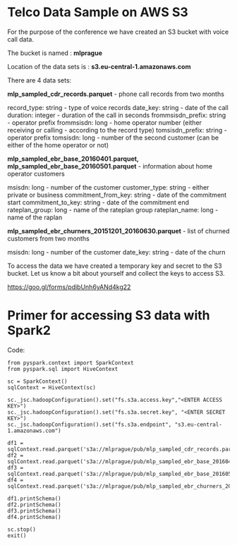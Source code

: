 # Telco Data Sample on AWS S3

For the purpose of the conference we have created an S3 bucket with voice call data.

The bucket is named : **mlprague**

Location of the data sets is : **s3.eu-central-1.amazonaws.com**

There are 4 data sets:

**mlp_sampled_cdr_records.parquet** - phone call records from two months

record_type: string - type of voice records
date_key: string - date of the call
duration: integer - duration of the call in seconds
frommsisdn_prefix: string - operator prefix
frommsisdn: long - home operator number (either receiving or calling - according to the record type)
tomsisdn_prefix: string - operator prefix
tomsisdn: long - number of the second customer (can be either of the home operator or not)

**mlp_sampled_ebr_base_20160401.parquet, mlp_sampled_ebr_base_20160501.parquet** - information about home operator customers

msisdn: long - number of the customer
customer_type: string - either private or business
commitment_from_key: string - date of the commitment start
commitment_to_key: string - date of the commitment end
rateplan_group: long - name of the rateplan group
rateplan_name: long - name of the raplan

**mlp_sampled_ebr_churners_20151201_20160630.parquet** - list of churned customers from two months

msisdn: long - number of the customer
date_key: string - date of the churn

To access the data we have created a temporary key and secret to the S3 bucket. Let us know a bit about yourself and collect the keys to access S3.

https://goo.gl/forms/pdibUnh6yANd4kg22

# Primer for accessing S3 data with Spark2

Code:
```
from pyspark.context import SparkContext
from pyspark.sql import HiveContext

sc = SparkContext()
sqlContext = HiveContext(sc)

sc._jsc.hadoopConfiguration().set("fs.s3a.access.key","<ENTER ACCESS KEY>")
sc._jsc.hadoopConfiguration().set("fs.s3a.secret.key", "<ENTER SECRET KEY>")
sc._jsc.hadoopConfiguration().set("fs.s3a.endpoint", "s3.eu-central-1.amazonaws.com")

df1 = sqlContext.read.parquet('s3a://mlprague/pub/mlp_sampled_cdr_records.parquet')
df2 = sqlContext.read.parquet('s3a://mlprague/pub/mlp_sampled_ebr_base_20160401.parquet')
df3 = sqlContext.read.parquet('s3a://mlprague/pub/mlp_sampled_ebr_base_20160501.parquet')
df4 = sqlContext.read.parquet('s3a://mlprague/pub/mlp_sampled_ebr_churners_20151201_20160630.parquet')

df1.printSchema()
df2.printSchema()
df3.printSchema()
df4.printSchema()

sc.stop()
exit()
```
